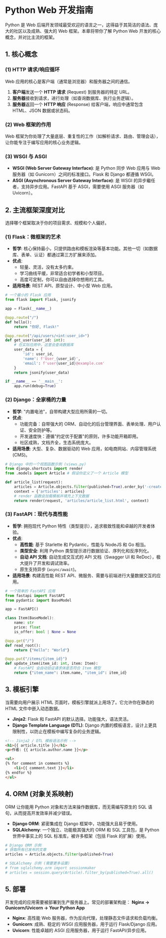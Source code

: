 # Python Web 开发指南

Python 是 Web 后端开发领域最受欢迎的语言之一，这得益于其简洁的语法、庞大的社区以及成熟、强大的 Web 框架。本章将带你了解 Python Web 开发的核心概念，并对比主流的框架。

## 1. 核心概念

### (1) HTTP 请求/响应循环
Web 应用的核心是客户端（通常是浏览器）和服务器之间的通信。
1.  **客户端**发送一个 **HTTP 请求** (Request) 到服务器的特定 URL。
2.  **服务器**接收到请求，进行处理（如查询数据库、执行业务逻辑）。
3.  **服务器**返回一个 **HTTP 响应** (Response) 给客户端，响应中通常包含 HTML、JSON 数据或状态码。

### (2) Web 框架的作用
Web 框架为你处理了大量底层、重复性的工作（如解析请求、路由、管理会话），让你能专注于编写应用的核心业务逻辑。

### (3) WSGI 与 ASGI
-   **WSGI (Web Server Gateway Interface)**: 是 Python 同步 Web 应用与 Web 服务器（如 Gunicorn）之间的标准接口。Flask 和 Django 都遵循 WSGI。
-   **ASGI (Asynchronous Server Gateway Interface)**: 是 WSGI 的异步繼任者，支持异步应用。FastAPI 基于 ASGI，需要使用 ASGI 服务器（如 Uvicorn）。

## 2. 主流框架深度对比

选择哪个框架取决于你的项目需求、规模和个人偏好。

### (1) Flask：微框架的艺术

-   **哲学**: 核心保持最小，只提供路由和模板渲染等基本功能。其他一切（如数据库、表单、认证）都通过第三方扩展来添加。
-   **优点**:
    -   轻量、灵活，没有太多约束。
    -   学习曲线平缓，非常适合初学者和小型项目。
    -   高度可定制，你可以自由选择你想用的工具。
-   **适用场景**: REST API、原型设计、中小型 Web 应用。

```python
# 一个最小的 Flask 应用
from flask import Flask, jsonify

app = Flask(__name__)

@app.route("/")
def hello():
    return "你好, Flask!"

@app.route("/api/users/<int:user_id>")
def get_user(user_id: int):
    # 在实际应用中，这里会查询数据库
    user_data = {
        'id': user_id,
        'name': f'User_{user_id}',
        'email': f'user{user_id}@example.com'
    }
    return jsonify(user_data)

if __name__ == '__main__':
    app.run(debug=True)
```

### (2) Django：全家桶的力量

-   **哲学**: "内置电池"，自带构建大型应用所需的一切。
-   **优点**:
    -   功能完备：自带强大的 ORM、自动化的后台管理界面、表单处理、用户认证、安全防护等。
    -   开发速度快：遵循"约定优于配置"的原则，许多功能开箱即用。
    -   社区成熟，文档齐全，生态系统庞大。
-   **适用场景**: 大型、复杂、数据驱动的 Web 应用，如电商网站、内容管理系统 (CMS)。

```python
# Django 中的一个视图函数示例 (views.py)
from django.shortcuts import render
from .models import Article # 假设你定义了一个 Article 模型

def article_list(request):
    articles = Article.objects.filter(published=True).order_by('-created_at')
    context = {'articles': articles}
    # render 函数会加载模板并填充上下文数据
    return render(request, 'articles/article_list.html', context)
```

### (3) FastAPI：现代与高性能

-   **哲学**: 拥抱现代 Python 特性（类型提示），追求极致性能和卓越的开发者体验。
-   **优点**:
    -   **高性能**: 基于 Starlette 和 Pydantic，性能与 NodeJS 和 Go 相当。
    -   **类型安全**: 利用 Python 类型提示进行数据验证、序列化和反序列化。
    -   **自动 API 文档**: 自动生成交互式的 API 文档（Swagger UI 和 ReDoc），极大提升了开发和调试效率。
    -   原生支持异步 (`async/await`)。
-   **适用场景**: 构建高性能 REST API、微服务、需要与前端进行大量数据交互的应用。

```python
# 一个简单的 FastAPI 应用
from fastapi import FastAPI
from pydantic import BaseModel

app = FastAPI()

class Item(BaseModel):
    name: str
    price: float
    is_offer: bool | None = None

@app.get("/")
def read_root():
    return {"Hello": "World"}

@app.put("/items/{item_id}")
def update_item(item_id: int, item: Item):
    # FastAPI 会自动验证请求体是否符合 Item 模型
    return {"item_name": item.name, "item_id": item_id}
```

## 3. 模板引擎

当需要向用户展示 HTML 页面时，模板引擎就派上用场了。它允许你在静态的 HTML 文件中嵌入动态数据。
-   **Jinja2**: Flask 和 FastAPI 的默认选择。功能强大，语法灵活。
-   **Django Template Language (DTL)**: Django 内置的模板语言，设计上更具限制性，以防止在模板中编写复杂的业务逻辑。

```html
<!-- Jinja2 / DTL 模板语法示例 -->
<h1>{{ article.title }}</h1>
<p>作者: {{ article.author.name }}</p>

<ul>
{% for comment in comments %}
    <li>{{ comment.text }}</li>
{% endfor %}
</ul>
```

## 4. ORM (对象关系映射)

ORM 让你能用 Python 对象和方法来操作数据库，而无需编写原生的 SQL 语句，从而提高开发效率并减少错误。
-   **Django ORM**: 紧密集成在 Django 框架中，功能强大且易于使用。
-   **SQLAlchemy**: 一个独立、功能极其强大的 ORM 和 SQL 工具包，是 Python 世界中事实上的 SQL 标准库，被许多框架（包括 Flask 的扩展）使用。

```python
# Django ORM 示例
# 获取所有已发布的文章
articles = Article.objects.filter(published=True)

# SQLAlchemy 示例 (需要更多设置)
# from sqlalchemy.orm import sessionmaker
# articles = session.query(Article).filter_by(published=True).all()
```

## 5. 部署
开发完成的应用需要被部署到生产服务器上。常见的部署架构是：
**Nginx -> Gunicorn/Uvicorn -> Your Python App**
-   **Nginx**: 高性能 Web 服务器，作为反向代理，处理静态文件请求和负载均衡。
-   **Gunicorn**: 成熟、稳定的 WSGI 应用服务器，用于运行 Flask/Django 应用。
-   **Uvicorn**: 性能卓越的 ASGI 应用服务器，用于运行 FastAPI/异步应用。 
